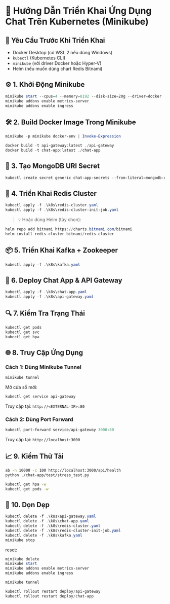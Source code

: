# 🧾 Hướng Dẫn Triển Khai Ứng Dụng Chat Trên Kubernetes (Minikube)

## 📌 Yêu Cầu Trước Khi Triển Khai

* Docker Desktop (có WSL 2 nếu dùng Windows)
* `kubectl` (Kubernetes CLI)
* `minikube` (với driver Docker hoặc Hyper-V)
* Helm (nếu muốn dùng chart Redis Bitnami)

## ⚙️ 1. Khởi Động Minikube

```powershell
minikube start --cpus=4 --memory=8192 --disk-size=20g --driver=docker
minikube addons enable metrics-server
minikube addons enable ingress
```

## 🛠 2. Build Docker Image Trong Minikube

```powershell
minikube -p minikube docker-env | Invoke-Expression

docker build -t api-gateway:latest ./api-gateway
docker build -t chat-app:latest ./chat-app

```

## 🔐 3. Tạo MongoDB URI Secret

```powershell
kubectl create secret generic chat-app-secrets --from-literal=mongodb-uri="mongodb+srv://22521430:Kkm52YAVXP6YptF@chatapp.o5z7l.mongodb.net/?retryWrites=true&w=majority&appName=chatapp"
```

## 🧱 4. Triển Khai Redis Cluster

```powershell
kubectl apply -f .\k8s\redis-cluster.yaml
kubectl apply -f .\k8s\redis-cluster-init-job.yaml
```

> 💡 Hoặc dùng Helm (tùy chọn):

```powershell
helm repo add bitnami https://charts.bitnami.com/bitnami
helm install redis-cluster bitnami/redis-cluster
```

## 📦 5. Triển Khai Kafka + Zookeeper

```powershell
kubectl apply -f .\k8s\kafka.yaml
```

## 🚀 6. Deploy Chat App & API Gateway

```powershell
kubectl apply -f .\k8s\chat-app.yaml
kubectl apply -f .\k8s\api-gateway.yaml
```

## 🔍 7. Kiểm Tra Trạng Thái

```powershell
kubectl get pods
kubectl get svc
kubectl get hpa
```

## 🌐 8. Truy Cập Ứng Dụng

### Cách 1: Dùng Minikube Tunnel

```powershell
minikube tunnel
```

Mở cửa sổ mới:

```powershell
kubectl get service api-gateway
```

Truy cập tại: `http://<EXTERNAL-IP>:80`

### Cách 2: Dùng Port Forward

```powershell
kubectl port-forward service/api-gateway 3000:80
```

Truy cập tại: `http://localhost:3000`

## 📈 9. Kiểm Thử Tải

```bash
ab -n 10000 -c 100 http://localhost:3000/api/health
python ./chat-app/test/stress_test.py

kubectl get hpa -w
kubectl get pods -w
```

## 🧹 10. Dọn Dẹp

```powershell
kubectl delete -f .\k8s\api-gateway.yaml
kubectl delete -f .\k8s\chat-app.yaml
kubectl delete -f .\k8s\redis-cluster.yaml
kubectl delete -f .\k8s\redis-cluster-init-job.yaml
kubectl delete -f .\k8s\kafka.yaml
minikube stop
```

reset:
```powershell
minikube delete
minikube start
minikube addons enable metrics-server
minikube addons enable ingress

minikube tunnel
```

```powershell
kubectl rollout restart deploy/api-gateway
kubectl rollout restart deploy/chat-app
```
